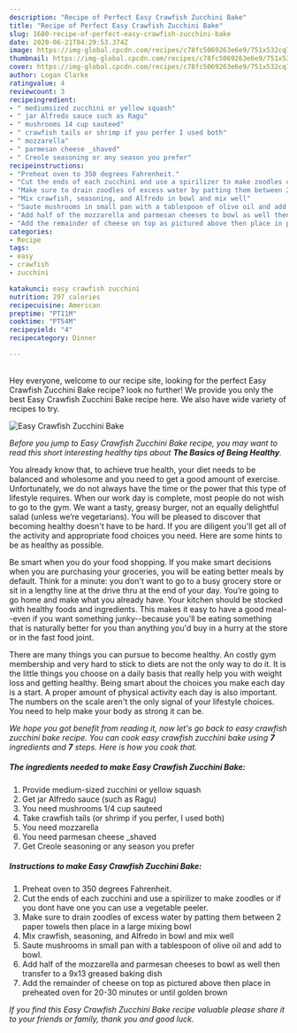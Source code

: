 ```yaml
---
description: "Recipe of Perfect Easy Crawfish Zucchini Bake"
title: "Recipe of Perfect Easy Crawfish Zucchini Bake"
slug: 1680-recipe-of-perfect-easy-crawfish-zucchini-bake
date: 2020-06-21T04:29:53.374Z
image: https://img-global.cpcdn.com/recipes/c78fc5069263e6e9/751x532cq70/easy-crawfish-zucchini-bake-recipe-main-photo.jpg
thumbnail: https://img-global.cpcdn.com/recipes/c78fc5069263e6e9/751x532cq70/easy-crawfish-zucchini-bake-recipe-main-photo.jpg
cover: https://img-global.cpcdn.com/recipes/c78fc5069263e6e9/751x532cq70/easy-crawfish-zucchini-bake-recipe-main-photo.jpg
author: Logan Clarke
ratingvalue: 4
reviewcount: 3
recipeingredient:
- " mediumsized zucchini or yellow squash"
- " jar Alfredo sauce such as Ragu"
- " mushrooms 14 cup sauteed"
- " crawfish tails or shrimp if you perfer I used both"
- " mozzarella"
- " parmesan cheese _shaved"
- " Creole seasoning or any season you prefer"
recipeinstructions:
- "Preheat oven to 350 degrees Fahrenheit."
- "Cut the ends of each zucchini and use a spirilizer to make zoodles or if you dont have one you can use a vegetable peeler."
- "Make sure to drain zoodles of excess water by patting them between 2 paper towels then place in a large mixing bowl"
- "Mix crawfish, seasoning, and Alfredo in bowl and mix well"
- "Saute mushrooms in small pan with a tablespoon of olive oil and add to bowl."
- "Add half of the mozzarella and parmesan cheeses to bowl as well then transfer to a 9x13 greased baking dish"
- "Add the remainder of cheese on top as pictured above then place in preheated oven for 20-30 minutes or until golden brown"
categories:
- Recipe
tags:
- easy
- crawfish
- zucchini

katakunci: easy crawfish zucchini 
nutrition: 297 calories
recipecuisine: American
preptime: "PT11M"
cooktime: "PT54M"
recipeyield: "4"
recipecategory: Dinner

---
```

<br>
Hey everyone, welcome to our recipe site, looking for the perfect Easy Crawfish Zucchini Bake recipe? look no further! We provide you only the best Easy Crawfish Zucchini Bake recipe here. We also have wide variety of recipes to try.
<br>


![Easy Crawfish Zucchini Bake](https://img-global.cpcdn.com/recipes/c78fc5069263e6e9/751x532cq70/easy-crawfish-zucchini-bake-recipe-main-photo.jpg)

<i>Before you jump to Easy Crawfish Zucchini Bake recipe, you may want to read this short interesting healthy tips about <strong>The Basics of Being Healthy</strong>.</i>

You already know that, to achieve true health, your diet needs to be balanced and wholesome and you need to get a good amount of exercise. Unfortunately, we do not always have the time or the power that this type of lifestyle requires. When our work day is complete, most people do not wish to go to the gym. We want a tasty, greasy burger, not an equally delightful salad (unless we’re vegetarians). You will be pleased to discover that becoming healthy doesn't have to be hard. If you are diligent you'll get all of the activity and appropriate food choices you need. Here are some hints to be as healthy as possible.

Be smart when you do your food shopping. If you make smart decisions when you are purchasing your groceries, you will be eating better meals by default. Think for a minute: you don't want to go to a busy grocery store or sit in a lengthy line at the drive thru at the end of your day. You’re going to go home and make what you already have. Your kitchen should be stocked with healthy foods and ingredients. This makes it easy to have a good meal--even if you want something junky--because you'll be eating something that is naturally better for you than anything you'd buy in a hurry at the store or in the fast food joint.

There are many things you can pursue to become healthy. An costly gym membership and very hard to stick to diets are not the only way to do it. It is the little things you choose on a daily basis that really help you with weight loss and getting healthy. Being smart about the choices you make each day is a start. A proper amount of physical activity each day is also important. The numbers on the scale aren't the only signal of your lifestyle choices. You need to help make your body as strong it can be. 


<i>We hope you got benefit from reading it, now let's go back to easy crawfish zucchini bake recipe. You can cook easy crawfish zucchini bake using <strong>7</strong> ingredients and <strong>7</strong> steps. Here is how you cook that.
</i>

##### The ingredients needed to make Easy Crawfish Zucchini Bake:

1. Provide  medium-sized zucchini or yellow squash
1. Get  jar Alfredo sauce (such as Ragu)
1. You need  mushrooms 1/4 cup sauteed
1. Take  crawfish tails (or shrimp if you perfer, I used both)
1. You need  mozzarella
1. You need  parmesan cheese _shaved
1. Get  Creole seasoning or any season you prefer


##### Instructions to make Easy Crawfish Zucchini Bake:

1. Preheat oven to 350 degrees Fahrenheit.
1. Cut the ends of each zucchini and use a spirilizer to make zoodles or if you dont have one you can use a vegetable peeler.
1. Make sure to drain zoodles of excess water by patting them between 2 paper towels then place in a large mixing bowl
1. Mix crawfish, seasoning, and Alfredo in bowl and mix well
1. Saute mushrooms in small pan with a tablespoon of olive oil and add to bowl.
1. Add half of the mozzarella and parmesan cheeses to bowl as well then transfer to a 9x13 greased baking dish
1. Add the remainder of cheese on top as pictured above then place in preheated oven for 20-30 minutes or until golden brown


<i>If you find this Easy Crawfish Zucchini Bake recipe valuable please share it to your friends or family, thank you and good luck.</i>
